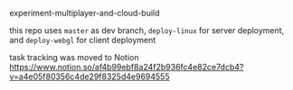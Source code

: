 experiment-multiplayer-and-cloud-build

this repo uses `master` as dev branch, `deploy-linux` for server deployment, and `deploy-webgl` for client deployment

task tracking was moved to Notion
https://www.notion.so/af4b99ebf8a24f2b936fc4e82ce7dcb4?v=a4e05f80356c4de29f8325d4e9694555